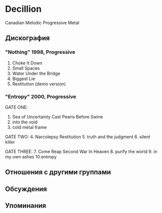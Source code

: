 # Decillion

Canadian Melodic Progressive Metal

## Дискография

### "Nothing" 1998, Progressive

1. Choke It Down
2. Small Spaces
3. Water Under the Bridge
4. Biggest Lie
5. Restitution (demo version)

### "Entropy" 2000, Progressive

GATE ONE:
 1. Sea of Uncertainty
 Cast Pearls Before Swine
 2. into the void
 3. cold metal frame

GATE TWO:
 4. Narcolepsy
 Restitution
 5. truth and the judgment
 6. silent killer

GATE THREE:
 7. Come Reap
 Second War In Heaven
 8. purify the world
 9. in my own ashes
 10.entropy



## Отношения с другими группами


## Обсуждения


## Упоминания

